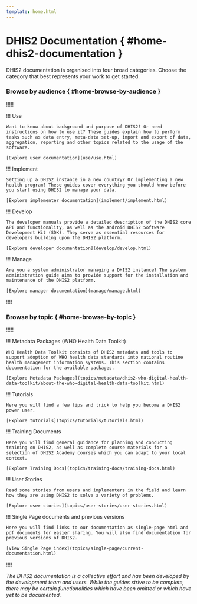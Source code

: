 ```yaml
---
template: home.html
---
```


# DHIS2 Documentation { #home-dhis2-documentation } 

DHIS2 documentation is organised into four broad categories. Choose the category that best represents your work to get started.

### Browse by audience { #home-browse-by-audience } 

!!!!!

!!! Use
    
    Want to know about background and purpose of DHIS2? Or need instructions on how to use it? These guides explain how to perform tasks such as data entry, meta-data set-up, import and export of data, aggregation, reporting and other topics related to the usage of the software. 

    [Explore user documentation](use/use.html)  


!!! Implement

    Setting up a DHIS2 instance in a new country? Or implementing a new health program? These guides cover everything you should know before you start using DHIS2 to manage your data.

    [Explore implementer documentation](implement/implement.html)

!!! Develop

    The developer manuals provide a detailed description of the DHIS2 core API and functionality, as well as the Android DHIS2 Software Development Kit (SDK). They serve as essential resources for developers building upon the DHIS2 platform.

    [Explore developer documentation](develop/develop.html)

!!! Manage
    
    Are you a system administrator managing a DHIS2 instance? The system administration guide aims to provide support for the installation and maintenance of the DHIS2 platform.

    [Explore manager documentation](manage/manage.html)

!!!!

### Browse by topic { #home-browse-by-topic } 

!!!!!

!!! Metadata Packages (WHO Health Data Toolkit)

    WHO Health Data Toolkit consists of DHIS2 metadata and tools to support adoption of WHO health data standards into national routine health management information systems. This section contains documentation for the available packages.

    [Explore Metadata Packages](topics/metadata/dhis2-who-digital-health-data-toolkit/about-the-who-digital-health-data-toolkit.html)

!!! Tutorials

    Here you will find a few tips and trick to help you become a DHIS2 power user.
    
    [Explore tutorials](topics/tutorials/tutorials.html)

!!! Training Documents
    
    Here you will find general guidance for planning and conducting training on DHIS2, as well as complete course materials for a selection of DHIS2 Academy courses which you can adapt to your local context.

    [Explore Training Docs](topics/training-docs/training-docs.html)

!!! User Stories

    Read some stories from users and implementers in the field and learn how they are using DHIS2 to solve a variety of problems.
    
    [Explore user stories](topics/user-stories/user-stories.html)

!!! Single Page documents and previous versions

    Here you will find links to our documentation as single-page html and pdf documents for easier sharing. You will also find documentation for previous versions of DHIS2.
    
    [View Single Page index](topics/single-page/current-documentation.html)

!!!!


*The DHIS2 documentation is a collective effort and has been developed by the development team and users. While the guides strive to be complete, there may be certain functionalities which have been omitted or which have yet to be documented.*
